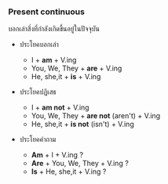 
### Present continuous 

บอกเล่าสิ่งที่กำลังเกิดขึ้นอยู่ในปัจจุบัน 

- ประโยคบอกเล่า
    - I + **am** + V.ing 
    - You, We, They + **are** + V.ing
    - He, she,it +  **is** + V.ing


- ประโยคปฏิเสธ
    - I + **am not** + V.ing 
    - You, We, They + **are not** (aren't) + V.ing
    - He, she,it +  **is not** (isn't) + V.ing


- ประโยคคำถาม
    - **Am** + I + V.ing ?
    - **Are** + You, We, They + V.ing ?
    - **Is** + He, she,it + V.ing ?